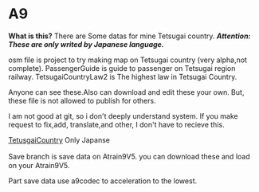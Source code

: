 # A9
**What is this?**
There are Some datas for mine Tetsugai country.
***Attention: These are only writed by Japanese language.***

osm file is project to try making map on Tetsugai country (very alpha,not complete).
PassengerGuide is guide to passenger on Tetsugai region railway.
TetsugaiCountryLaw2 is The highest law in Tetsugai Country.

Anyone can see these.Also can download and edit these your own.
But, these file is not allowed to publish for others.

I am not good at git, so i don't deeply understand system.
If you make request to fix,add, translate,and other, I don't have to recieve this.

[TetusgaiCountry](https://sites.google.com/view/tetsugai-country/%E3%83%9B%E3%83%BC%E3%83%A0) Only Japanse

Save branch is save data on Atrain9V5. you can download these and load　on your Atrain9V5.

Part save data use a9codec to acceleration to the lowest.